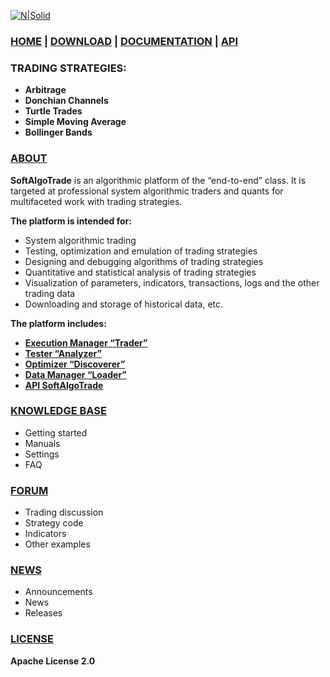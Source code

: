 [![N|Solid](https://softalgotrade.com/images/Logo-full.png)](https://softalgotrade.com/)

### [HOME][home] | [DOWNLOAD][download] | [DOCUMENTATION][documentation] | [API][api]

### TRADING STRATEGIES:
- **Arbitrage**
- **Donchian Channels**
- **Turtle Trades**
- **Simple Moving Average**
- **Bollinger Bands**

### [ABOUT][about]

**SoftAlgoTrade** is an algorithmic platform of the “end-to-end” class. It is targeted at professional system algorithmic traders and quants for multifaceted work with trading strategies.

**The platform is intended for:**
- System algorithmic trading
- Testing, optimization and emulation of trading strategies
- Designing and debugging algorithms of trading strategies
- Quantitative and statistical analysis of trading strategies
- Visualization of parameters, indicators, transactions, logs and the other trading data
- Downloading and storage of historical data, etc.

**The platform includes:**
 - **[Execution Manager “Trader”][trader]**
 - **[Tester “Analyzer”][analyzer]**
 - **[Optimizer “Discoverer”][discoverer]**
 - **[Data Manager “Loader”][loader]**
 - **[API SoftAlgoTrade][api]**
 
### [KNOWLEDGE BASE][knowledgeBase]
 - Getting started
 - Manuals
 - Settings
 - FAQ
 
 ### [FORUM][forums]
 - Trading discussion
 - Strategy code
 - Indicators
 - Other examples
  
### [NEWS][news]
 - Announcements
 - News
 - Releases

### [LICENSE][license]
**Apache License 2.0**
  
   [home]: https://softalgotrade.com
   [download]: https://softalgotrade.com/downloads/
   [documentation]: https://support.softalgotrade.com
   [api]: https://support.softalgotrade.com/doc
   [about]: https://softalgotrade.com/project/
   [trader]: https://softalgotrade.com/programs/trader/
   [analyzer]: https://softalgotrade.com/programs/analyzer/
   [discoverer]: https://softalgotrade.com/programs/discoverer/
   [loader]: https://softalgotrade.com/programs/loader/
   [forums]: https://support.softalgotrade.com/forums/
   [knowledgeBase]: https://support.softalgotrade.com/knowledge-base/
   [news]: https://support.softalgotrade.com/news/
   [support]: https://support.softalgotrade.com
   [license]: http://www.apache.org/licenses/LICENSE-2.0
